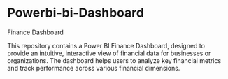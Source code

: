 # Powerbi-bi-Dashboard
Finance Dashboard

This repository contains a Power BI Finance Dashboard, designed to provide an intuitive, interactive view of financial data for businesses or organizations. The dashboard helps users to analyze key financial metrics and track performance across various financial dimensions.
